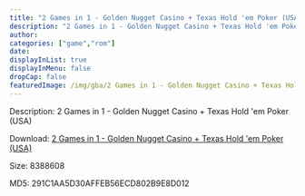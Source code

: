 ```yaml
---
title: "2 Games in 1 - Golden Nugget Casino + Texas Hold 'em Poker (USA)"
description: "2 Games in 1 - Golden Nugget Casino + Texas Hold 'em Poker (USA)"
author: 
categories: ["game","rom"]
date: 
displayInList: true
displayInMenu: false
dropCap: false
featuredImage: /img/gba/2 Games in 1 - Golden Nugget Casino + Texas Hold 'em Poker [USA].jpg
---
```


Description: 2 Games in 1 - Golden Nugget Casino + Texas Hold 'em Poker (USA)

Download: <a style="text-decoration:underline;" href="https://mega.nz/#!qLYGjaYb!b96m1OOZhtdRinUGu9HnOdX30qhahhU81lmWQ743p5U" target = "_blank" rel = "nofollow" > 2 Games in 1 - Golden Nugget Casino + Texas Hold 'em Poker (USA)</a>

Size: 8388608

MD5: 291C1AA5D30AFFEB56ECD802B9E8D012

